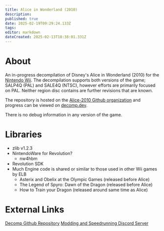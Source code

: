 ```yaml
---
title: Alice in Wonderland (2010)
description: 
published: true
date: 2025-02-19T09:29:24.133Z
tags: 
editor: markdown
dateCreated: 2025-02-13T18:38:01.331Z
---
```


# About
An in-progress decompilation of Disney's Alice in Wonderland (2010) for the [Nintendo Wii](https://wiki.decomp.dev/platforms/gamecube-wii).
The decompilation supports both versions of the game; SALP4Q (PAL) and SALE4Q (NTSC), however efforts are primarily focused on PAL. Neither region disc contains are further revisions that are known.

The repository is hosted on the [Alice-2010 Github organization](https://github.com/Alice-2010) and progress can be viewed on [decomp.dev](https://decomp.dev/Alice-2010/Decomp).

There is no debug information in any version of the game.

# Libraries
- zlib v1.2.3
- NintendoWare for Revolution?
	- nw4hbm
- Revolution SDK
- Much Engine code is shared or similar to those used in other Wii games by ELB
	- Asterix and Obelix at the Olympic Games (released before Alice)
	- The Legend of Spyro: Dawn of the Dragon (released before Alice)
  - How to Train your Dragon (released around same time as Alice)

# External Links
[Decomp Github Repository](https://github.com/Alice-2010/Decomp)
[Modding and Speedrunning Discord Server](https://discord.gg/CsKhC3HESA)